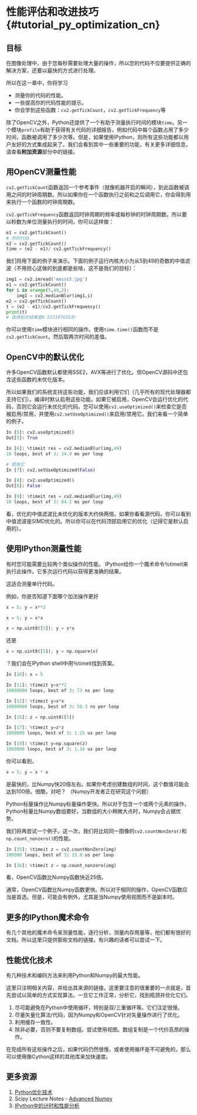 # 性能评估和改进技巧{#tutorial_py_optimization_cn}

## 目标

在图像处理中，由于您每秒需要处理大量的操作，所以您的代码不仅要提供正确的解决方案，还要以最快的方式进行处理。

所以在这一章中，你将学习

- 测量你的代码的性能。
- 一些提高你的代码性能的提示。
- 你会学到这些函数：`cv2.getTickCount`，`cv2.getTickFrequency`等

除了OpenCV之外，Python还提供了一个有助于测量执行时间的模块`time`。另一个模块`profile`有助于获得有关代码的详细报告，例如代码中每个函数占用了多少时间，函数被调用了多少次等。但是，如果使用IPython，则所有这些功能都以用户友好的方式集成起来了。我们会看到其中一些重要的功能，有关更多详细信息，请查看**附加资源**部分中的链接。

## 用OpenCV测量性能

`cv2.getTickCount`函数返回一个参考事件（就像机器开启的瞬间），到此函数被调用之间的时钟周期数。所以如果你在一个函数执行之前和之后调用它，你会得到用来执行一个函数的时钟周期数。

`cv2.getTickFrequency`函数返回时钟周期的频率或每秒钟的时钟周期数。所以要以秒数为单位测量执行的时间，你可以这样做：

```python
e1 = cv2.getTickCount()
# 你的代码
e2 = cv2.getTickCount()
time = (e2 - e1)/ cv2.getTickFrequency()
```

我们将用下面的例子来演示。下面的例子运行内核大小为从5到49的奇数的中值滤波（不用担心这做的到底都是些啥，这不是我们的目标）：

```python
img1 = cv2.imread('messi5.jpg')
e1 = cv2.getTickCount()
for i in xrange(5,49,2):
    img1 = cv2.medianBlur(img1,i)
e2 = cv2.getTickCount()
t = (e2 - e1)/cv2.getTickFrequency()
print(t)
# 我得到的结果是0.521107655秒
```

你可以使用`time`模块进行相同的操作。使用`time.time()`函数而不是`cv2.getTickCount`。然后取两次时间的差值。

## OpenCV中的默认优化

许多OpenCV函数默认都使用SSE2，AVX等进行了优化。但OpenCV源码中还包含这些函数的未优化版本。

所以如果我们的系统支持这些功能，我们应该利用它们（几乎所有的现代处理器都支持它们）。编译时默认启用这些功能。如果它被启用，OpenCV会运行优化的代码，否则它会运行未优化的代码。您可以使用`cv2.useOptimized()`来检查它是否被启用/禁用，并使用`cv2.setUseOptimized()`来启用/禁用它。我们来看一个简单的例子。

```python
In [5]: cv2.useOptimized()
Out[5]: True

In [6]: %timeit res = cv2.medianBlur(img,49)
10 loops, best of 3: 34.9 ms per loop

# 禁用它
In [7]: cv2.setUseOptimized(False)

In [8]: cv2.useOptimized()
Out[8]: False

In [9]: %timeit res = cv2.medianBlur(img,49)
10 loops, best of 3: 64.1 ms per loop
```

看，优化的中值滤波比未优化的版本大约快两倍。如果你看看源代码，你可以看到中值滤波是SIMD优化的。所以你可以在代码顶部启用它的优化（记得它是默认启用的）。

## 使用IPython测量性能

有时您可能需要比较两个类似操作的性能。 IPython给你一个魔术命令％timeit来执行此操作。它多次运行代码以获得更准确的结果。

这适合测量单行代码。

例如，你是否知道下面哪个加法操作更好

```python
x = 5; y = x**2
```

```python
x = 5; y = x*x
```

```python
x = np.uint8([5]); y = x*x
```

还是

```python
x = np.uint8([5]); y = np.square(x)
```

？我们会在IPython shell中用％timeit找到答案。

```python
In [10]: x = 5

In [11]: %timeit y=x**2
10000000 loops, best of 3: 73 ns per loop

In [12]: %timeit y=x*x
10000000 loops, best of 3: 58.3 ns per loop

In [15]: z = np.uint8([5])

In [17]: %timeit y=z*z
1000000 loops, best of 3: 1.25 us per loop

In [19]: %timeit y=np.square(z)
1000000 loops, best of 3: 1.16 us per loop
```

你可以看到，

```python
x = 5; y = x * x
```

是最快的，比Numpy快20倍左右。如果你考虑创建数组的时间，这个数值可能会达到100倍。很酷，对吧？ （Numpy开发者正在研究这个问题）

Python标量操作比Numpy标量操作更快。所以对于包含一个或两个元素的操作，Python标量比Numpy数组要好。当数组的大小稍微大点时，Numpy会占据优势。

我们将再尝试一个例子。这一次，我们将比较同一图像的`cv2.countNonZero()`和`np.count_nonzero()`的性能。

```python
In [35]: %timeit z = cv2.countNonZero(img)
100000 loops, best of 3: 15.8 us per loop

In [36]: %timeit z = np.count_nonzero(img)
```

看，OpenCV函数比Numpy函数快近25倍。

通常，OpenCV函数比Numpy函数更快。所以对于相同的操作，OpenCV函数应当是首选。但是，可能会有例外，尤其是当Numpy使用视图而不是副本时。

## 更多的IPython魔术命令

有几个其他的魔术命令来测量性能，逐行分析，测量内存用量等，他们都有很好的文档。所以这里只提供那些文档的链接。有兴趣的读者可以尝试一下。

## 性能优化技术

有几种技术和编码方法来利用Python和Numpy的最大性能。

这里只注明相关内容，并给出其来源的链接。这里要注意的很重要的一点就是，首先尝试以简单的方式实现算法。一旦它工作正常，分析它，找到瓶颈并优化它们。

1. 尽可能避免在Python中使用循环，特别是双/三重循环等。它们注定很慢。
2. 尽量矢量化算法/代码，因为Numpy和OpenCV针对矢量操作进行了优化。
3. 利用缓存一致性。
4. 除非必要，否则不要复制数组。尝试使用视图。数组复制是一个代价高昂的操作。

在完成所有这些操作之后，如果代码仍然很慢，或者使用循环是不可避免的，那么可以使用像Cython这样的其他库来加快速度。

## 更多资源

1.  [Python优化技术](http://wiki.python.org/moin/PythonSpeed/PerformanceTips)
2. Scipy Lecture Notes - [Advanced Numpy](http://scipy-lectures.github.io/advanced/advanced_numpy/index.html#advanced-numpy)
3. [IPython中的计时和性能分析](http://pynash.org/2013/03/06/timing-and-profiling.html)

